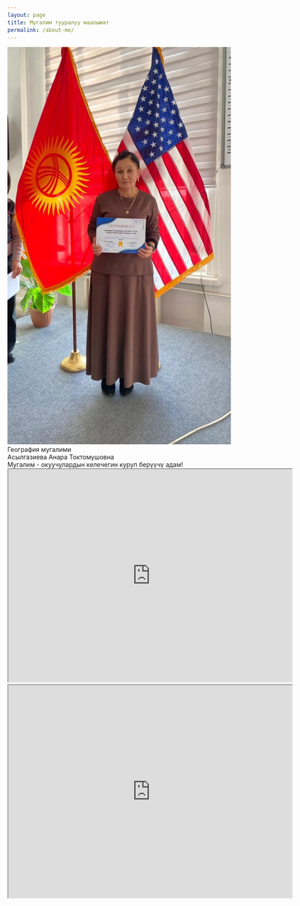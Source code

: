 ```yaml
---
layout: page
title: Мугалим тууралуу маалымат
permalink: /about-me/
---
```


<div class="row">
    <div class="column">
        <img src="/assets/images/portrait2.jpg" alt="Портрет">
    </div>
    <div class="column">
        <div class="red-header">География мугалими</div>
        <div class="blue-header">Асылгазиева Анара Токтомушовна</div>
    </div>
</div>
<div class="red-header">Мугалим - окуучулардын келечегин куруп берүүчү адам!</div>
<iframe src="https://drive.google.com/file/d/1cDwv8U5pvv1wxb2NvvHMJyWpT7cABwRx/preview" width="640" height="480" allow="autoplay"></iframe>
<iframe src="https://drive.google.com/file/d/1HtEOlXQeQx9q9P09L0u7YC4moUmKFHQv/preview" width="640" height="480" allow="autoplay"></iframe>
